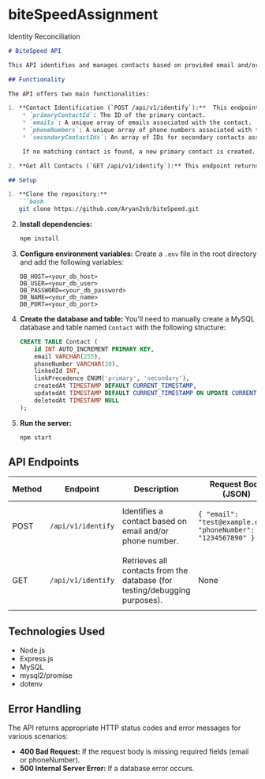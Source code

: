 # biteSpeedAssignment
Identity Reconciliation


```markdown
# BiteSpeed API

This API identifies and manages contacts based on provided email and/or phone number.  It utilizes a MySQL database to store and retrieve contact information.

## Functionality

The API offers two main functionalities:

1. **Contact Identification (`POST /api/v1/identify`):**  This endpoint takes an email and/or phone number as input (JSON payload) and returns a structured response containing:
    * `primaryContactId`: The ID of the primary contact.
    * `emails`: A unique array of emails associated with the contact.
    * `phoneNumbers`: A unique array of phone numbers associated with the contact.
    * `secondaryContactIds`: An array of IDs for secondary contacts associated with the primary contact.

    If no matching contact is found, a new primary contact is created.  If new information (email or phone number) is provided for an existing contact, a new secondary contact is added. The API ensures that secondary contacts are properly linked to their primary contact.

2. **Get All Contacts (`GET /api/v1/identify`):** This endpoint returns all contacts from the database.  Primarily for debugging and testing purposes.

## Setup

1. **Clone the repository:**
   ```bash
   git clone https://github.com/Aryan2vb/biteSpeed.git
   ```

2. **Install dependencies:**
   ```bash
   npm install
   ```

3. **Configure environment variables:** Create a `.env` file in the root directory and add the following variables:
   ```
   DB_HOST=<your_db_host>
   DB_USER=<your_db_user>
   DB_PASSWORD=<your_db_password>
   DB_NAME=<your_db_name>
   DB_PORT=<your_db_port> 
   ```

4. **Create the database and table:**  You'll need to manually create a MySQL database and table named `Contact` with the following structure:

   ```sql
   CREATE TABLE Contact (
       id INT AUTO_INCREMENT PRIMARY KEY,
       email VARCHAR(255),
       phoneNumber VARCHAR(20),
       linkedId INT,
       linkPrecedence ENUM('primary', 'secondary'),
       createdAt TIMESTAMP DEFAULT CURRENT_TIMESTAMP,
       updatedAt TIMESTAMP DEFAULT CURRENT_TIMESTAMP ON UPDATE CURRENT_TIMESTAMP,
       deletedAt TIMESTAMP NULL
   );
   ```

5. **Run the server:**
   ```bash
   npm start
   ```

## API Endpoints

| Method | Endpoint             | Description                                                                 | Request Body (JSON)          | Response Body (JSON)                                      |
|--------|----------------------|-----------------------------------------------------------------------------|-------------------------------|-------------------------------------------------------------|
| POST   | `/api/v1/identify` | Identifies a contact based on email and/or phone number.                     | `{ "email": "test@example.com", "phoneNumber": "1234567890" }` | `{ contact: { primaryContactId, emails, phoneNumbers, secondaryContactIds } }` |
| GET    | `/api/v1/identify` | Retrieves all contacts from the database (for testing/debugging purposes). | None                            | `[{ id, email, phoneNumber, linkedId, linkPrecedence, createdAt, updatedAt, deletedAt }]` |


## Technologies Used

* Node.js
* Express.js
* MySQL
* mysql2/promise
* dotenv


## Error Handling

The API returns appropriate HTTP status codes and error messages for various scenarios:

* **400 Bad Request:** If the request body is missing required fields (email or phoneNumber).
* **500 Internal Server Error:** If a database error occurs.
